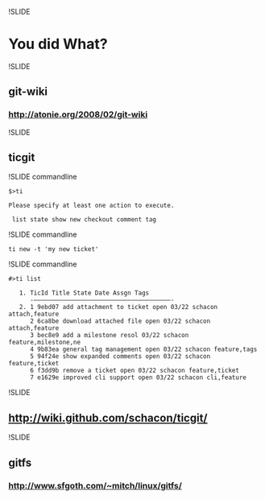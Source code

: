 !SLIDE

# You did **What**? #

!SLIDE

## git-wiki ##
### http://atonie.org/2008/02/git-wiki ###

!SLIDE

## ticgit ##

!SLIDE commandline

	$>ti   
	
	Please specify at least one action to execute.
	
	 list state show new checkout comment tag

!SLIDE commandline

	ti new -t 'my new ticket'

!SLIDE commandline

	#>ti list
	
	   1. TicId Title State Date Assgn Tags
		  -——————————————————————————————————————-
	   2. 1 9ebd07 add attachment to ticket open 03/22 schacon attach,feature
		  2 6ca8be download attached file open 03/22 schacon attach,feature
		  3 bec8e9 add a milestone resol 03/22 schacon feature,milestone,ne
		  4 9b83ea general tag management open 03/22 schacon feature,tags
		  5 94f24e show expanded comments open 03/22 schacon feature,ticket
		  6 f3dd9b remove a ticket open 03/22 schacon feature,ticket
		  7 e1629e improved cli support open 03/22 schacon cli,feature

!SLIDE

## http://wiki.github.com/schacon/ticgit/ ##

!SLIDE

## gitfs ##
### http://www.sfgoth.com/~mitch/linux/gitfs/ ###
